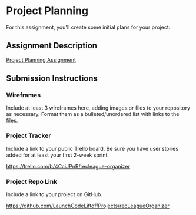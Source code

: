 # Project Planning
For this assignment, you'll create some initial plans for your project.

## Assignment Description
[Project Planning Assignment](https://education.launchcode.org/liftoff/modules/assignments/project-planning)

## Submission Instructions

### Wireframes

Include at least 3 wireframes here, adding images or files to your repository as necessary. Format them as a bulleted/unordered list with links to the files.



### Project Tracker

Include a link to your public Trello board. Be sure you have user stories added for at least your first 2-week sprint.

https://trello.com/b/4CciJPnR/recleague-organizer

### Project Repo Link

Include a link to your project on GitHub.

https://github.com/LaunchCodeLiftoffProjects/recLeagueOrganizer
